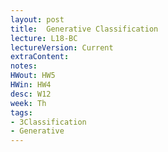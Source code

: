 ```yaml
---
layout: post
title:  Generative Classification
lecture: L18-BC
lectureVersion: Current
extraContent: 
notes:
HWout: HW5
HWin: HW4 
desc: W12
week: Th
tags:
- 3Classification
- Generative
---
```

